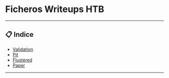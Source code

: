 # Ficheros Writeups HTB

***
## 📋 Indice 
- [Validation](https://github.com/w0lfst/Ficheros-Writeups-HTB/tree/master/Validation)
- [Pit](https://github.com/w0lfst/Ficheros-Writeups-HTB/tree/master/Pit)
- [Flustered](https://github.com/w0lfst/Ficheros-Writeups-HTB/tree/master/Flustered)
- [Paper](https://github.com/w0lfst/Ficheros-Writeups-HTB/tree/master/Paper)
***
